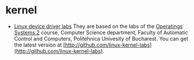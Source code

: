 # kernel

* [Linux device driver labs](https://linux-kernel-labs.github.io/)  They are based on the labs of the [Operatings Systems 2](https://ocw.cs.pub.ro/courses/so2) course, Computer Science department, Faculty of Automatic Control and Computers, Politehnica Univesity of Bucharest. You can get the latest version at [http://github.com/linux-kernel-labs](http://github.com/linux-kernel-labs).
